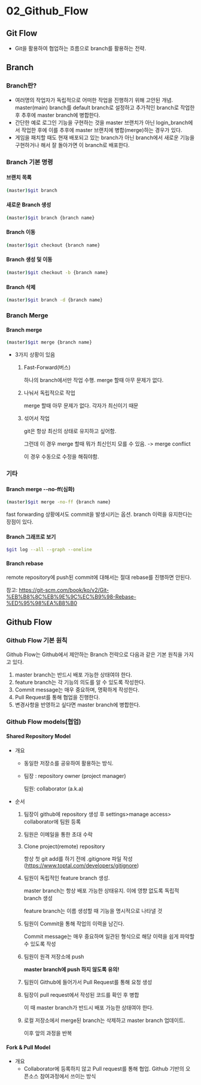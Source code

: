 # 02_Github_Flow



## Git Flow

- Git을 활용하여 협업하는 흐름으로 branch를 활용하는 전략.





## Branch

### Branch란?

- 여러명의 작업자가 독립적으로 어떠한 작업을 진행하기 위해 고안된 개념. master(main) branch를 default branch로 설정하고 추가적인 branch로 작업한 후 추후에 master branch에 병합한다. 
- 간단한 예로 로그인 기능을 구현하는 것을 master 브랜치가 아닌 login_branch에서 작업한 후에 이를 추후에 master 브랜치에 병합(merge)하는 경우가 있다. 
- 게임을 패치할 때도 현재 배포되고 있는 branch가 아닌 branch에서 새로운 기능을 구현하거나 해서 잘 돌아가면 이 branch로 배포한다.

### Branch 기본 명령

#### 브랜치 목록

```bash
(master)$git branch
```

#### 새로운 Branch 생성

```bash
(master)$git branch {branch name}
```

#### Branch 이동

```bash
(master)$git checkout {branch name}
```

#### Branch 생성 및 이동

```bash
(master)$git checkout -b {branch name}
```

#### Branch 삭제

```bash
(master)$git branch -d {branch name}
```



### Branch Merge

#### Branch merge

``` bash
(master)$git merge {branch name}
```

- 3가지 상황이 있음

  1. Fast-Forward(버스)

     하나의 branch에서만 작업 수행. merge 할때 아무 문제가 없다.

  2. 나눠서 독립적으로 작업

     merge 할때 아무 문제가 없다. 각자가 최신이기 때문

  3. 섞어서 작업

     git은 항상 최신의 상태로 유지하고 싶어함. 

     그런데 이 경우 merge 할때 뭐가 최신인지 모를 수 있음. -> merge conflict

     이 경우 수동으로 수정을 해줘야함.



### 기타

#### Branch merge --no-ff(심화)

```bash
(master)$git merge -no-ff {branch name}
```

fast forwarding 상황에서도 commit을 발생시키는 옵션. branch 이력을 유지한다는 장점이 있다.

#### Branch 그래프로 보기

```bash
$git log --all --graph --oneline
```

#### Branch rebase

remote repository에 push된 commit에 대해서는 절대 rebase를 진행하면 안된다.

참고: https://git-scm.com/book/ko/v2/Git-%EB%B8%8C%EB%9E%9C%EC%B9%98-Rebase-%ED%95%98%EA%B8%B0





## Github Flow

### Github Flow 기본 원칙

Github Flow는 Github에서 제안하는 Branch 전략으로 다음과 같은 기본 원칙을 가지고 있다.

1. master branch는 반드시 배포 가능한 상태여야 한다.
2. feature branch는 각 기능의 의도를 알 수 있도록 작성한다.
3. Commit message는 매우 중요하며, 명확하게 작성한다.
4. Pull Request를 통해 협업을 진행한다.
5. 변경사항을 반영하고 싶다면 master branch에 병합한다.



### Github Flow models(협업)

#### Shared Repository Model

- 개요

  - 동일한 저장소를 공유하여 활용하는 방식.

  - 팀장 : repository owner (project manager)

    팀원: collaborator (a.k.a) 

- 순서

  1. 팀장이 github에 repository 생성 후 settings>manage access> collaborator에 팀원 등록

  2. 팀원은 이메일을 통한 초대 수락

  3. Clone project(remote) repository

     항상 첫 git add를 하기 전에 .gitignore 파일 작성  (https://www.toptal.com/developers/gitignore)

  4. 팀원이 독립적인 feature branch 생성.

     master branch는 항상 배포 가능한 상태유지. 이에 영향 없도록 독립적 branch 생성

     feature branch는 이름 생성할 때 기능을 명시적으로 나타낼 것

  5. 팀원이 Commit을 통해 작업의 이력을 남긴다.

     Commit message는 매우 중요하며 일관된 형식으로 해당 이력을 쉽게 파악할 수 있도록 작성

  6. 팀원이 원격 저장소에 push

     **master branch에 push 하지 않도록 유의!**

  7. 팀원이 Github에 들어가서 Pull Request를 통해 요청 생성

  8. 팀장이 pull request에서 작성된 코드를 확인 후 병합

     이 때 master branch가 반드시 배포 가능한 상태여야 한다.

  9. 로컬 저장소에서 merge된 branch는 삭제하고 master branch 업데이트.

     이후 앞의 과정을 반복

#### Fork & Pull Model

- 개요
  - Collaborator에 등록하지 않고 Pull request를 통해 협업. Github 기반의 오픈소스 참여과정에서 쓰이는 방식